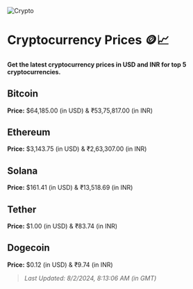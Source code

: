 
![Crypto](https://www.techguide.com.au/wp-content/uploads/2020/11/crypto3.jpeg)

# Cryptocurrency Prices 🪙📈

#### Get the latest cryptocurrency prices in USD and INR for top 5 cryptocurrencies.

## Bitcoin

**Price:** $64,185.00 (in USD) & ₹53,75,817.00 (in INR)

## Ethereum

**Price:** $3,143.75 (in USD) & ₹2,63,307.00 (in INR)

## Solana

**Price:** $161.41 (in USD) & ₹13,518.69 (in INR)

## Tether

**Price:** $1.00 (in USD) & ₹83.74 (in INR)

## Dogecoin

**Price:** $0.12 (in USD) & ₹9.74 (in INR)

> _Last Updated: 8/2/2024, 8:13:06 AM (in GMT)_

